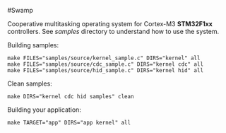 #Swamp

Cooperative multitasking operating system for Cortex-M3 **STM32F1xx** controllers.
See *samples* directory to understand how to use the system.

Building samples:
```
make FILES="samples/source/kernel_sample.c" DIRS="kernel" all
make FILES="samples/source/cdc_sample.c" DIRS="kernel cdc" all
make FILES="samples/source/hid_sample.c" DIRS="kernel hid" all
```

Clean samples:
```
make DIRS="kernel cdc hid samples" clean
```

Building your application:
```
make TARGET="app" DIRS="app kernel" all
```
